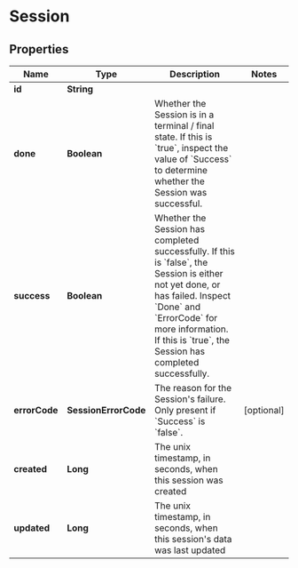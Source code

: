 

# Session


## Properties

| Name | Type | Description | Notes |
|------------ | ------------- | ------------- | -------------|
|**id** | **String** |  |  |
|**done** | **Boolean** | Whether the Session is in a terminal / final state.              If this is &#x60;true&#x60;, inspect the value of &#x60;Success&#x60; to determine whether the Session was successful. |  |
|**success** | **Boolean** | Whether the Session has completed successfully.              If this is &#x60;false&#x60;, the Session is either not yet done, or has failed. Inspect &#x60;Done&#x60; and &#x60;ErrorCode&#x60; for more information. If this is &#x60;true&#x60;, the Session has completed successfully. |  |
|**errorCode** | **SessionErrorCode** | The reason for the Session&#39;s failure.              Only present if &#x60;Success&#x60; is &#x60;false&#x60;. |  [optional] |
|**created** | **Long** | The unix timestamp, in seconds, when this session was created |  |
|**updated** | **Long** | The unix timestamp, in seconds, when this session&#39;s data was last updated |  |



